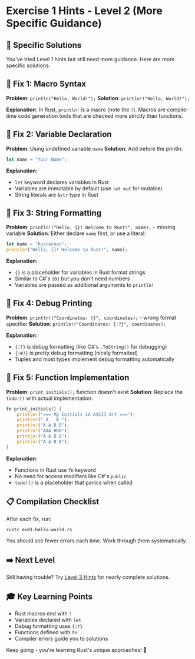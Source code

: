 # Exercise 1 Hints - Level 2 (More Specific Guidance)

## 🎯 Specific Solutions

You've tried Level 1 hints but still need more guidance. Here are more specific solutions:

## 🔧 Fix 1: Macro Syntax

**Problem**: `println("Hello, World!");`
**Solution**: `println!("Hello, World!");`

**Explanation**: In Rust, `println!` is a macro (note the `!`). Macros are compile-time code generation tools that are checked more strictly than functions.

## 🔧 Fix 2: Variable Declaration

**Problem**: Using undefined variable `name`
**Solution**: Add before the println:
```rust
let name = "Your Name";
```

**Explanation**: 
- `let` keyword declares variables in Rust
- Variables are immutable by default (use `let mut` for mutable)
- String literals are `&str` type in Rust

## 🔧 Fix 3: String Formatting

**Problem**: `println!("Hello, {}! Welcome to Rust!", name);` - missing variable
**Solution**: Either declare `name` first, or use a literal:
```rust
let name = "Rustacean";
println!("Hello, {}! Welcome to Rust!", name);
```

**Explanation**: 
- `{}` is a placeholder for variables in Rust format strings
- Similar to C#'s `{0}` but you don't need numbers
- Variables are passed as additional arguments to `println!`

## 🔧 Fix 4: Debug Printing

**Problem**: `println!("Coordinates: {}", coordinates);` - wrong format specifier
**Solution**: `println!("Coordinates: {:?}", coordinates);`

**Explanation**:
- `{:?}` is debug formatting (like C#'s `.ToString()` for debugging)
- `{:#?}` is pretty debug formatting (nicely formatted)
- Tuples and most types implement debug formatting automatically

## 🔧 Fix 5: Function Implementation

**Problem**: `print_initials();` function doesn't exist
**Solution**: Replace the `todo!()` with actual implementation:
```rust
fn print_initials() {
    println!("=== My Initials in ASCII Art ===");
    println!(" A   B ");
    println!("A A B B");
    println!("AAA BBB");
    println!("A A B B");
    println!("A A B B");
}
```

**Explanation**:
- Functions in Rust use `fn` keyword
- No need for access modifiers like C#'s `public`
- `todo!()` is a placeholder that panics when called

## 📋 Compilation Checklist

After each fix, run:
```bash
rustc ex01-hello-world.rs
```

You should see fewer errors each time. Work through them systematically.

## ➡️ Next Level

Still having trouble? Try [Level 3 Hints](ex01-level3.md) for nearly complete solutions.

## 🎓 Key Learning Points

- Rust macros end with `!` 
- Variables declared with `let`
- Debug formatting uses `{:?}`
- Functions defined with `fn`
- Compiler errors guide you to solutions

Keep going - you're learning Rust's unique approaches! 🦀
